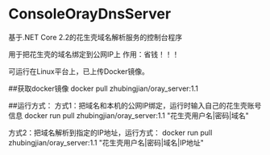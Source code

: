 # ConsoleOrayDnsServer
基于.NET Core 2.2的花生壳域名解析服务的控制台程序

用于把花生壳的域名绑定到公网IP上   作用：省钱！！！

可运行在Linux平台上，已上传Docker镜像。

##获取docker镜像
docker pull zhubingjian/oray_server:1.1

##运行方式：
方式1：把域名和本机的公网IP绑定，运行时输入自己的花生壳账号信息
docker run pull zhubingjian/oray_server:1.1 "花生壳用户名|密码|域名"

方式2：把域名解析到指定的IP地址，运行方式：
docker run pull zhubingjian/oray_server:1.1 "花生壳用户名|密码|域名|IP地址"



